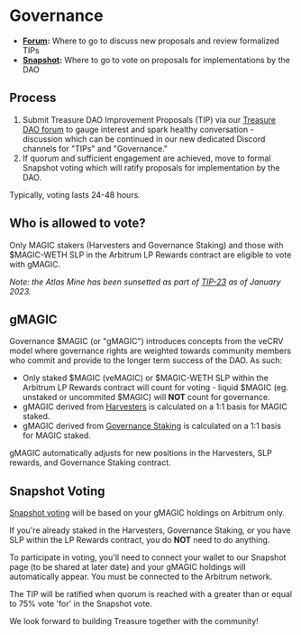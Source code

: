 # Governance

* [**Forum**](https://gov.treasure.lol)**:** Where to go to discuss new proposals and review formalized TIPs
* [**Snapshot**](https://vote.treasure.lol)**:** Where to go to vote on proposals for implementations by the DAO

## **Process**

1. Submit Treasure DAO Improvement Proposals (TIP) via our [Treasure DAO forum](https://gov.treasure.lol) to gauge interest and spark healthy conversation - discussion which can be continued in our new dedicated Discord channels for "TIPs" and "Governance."
2. If quorum and sufficient engagement are achieved, move to formal Snapshot voting which will ratify proposals for implementation by the DAO.

Typically, voting lasts 24-48 hours.

## Who is allowed to vote?

Only MAGIC stakers (Harvesters and Governance Staking) and those with $MAGIC-WETH SLP in the Arbitrum LP Rewards contract are eligible to vote with gMAGIC.

_Note: the Atlas Mine has been sunsetted as part of_ [_TIP-23_](https://gov.treasure.lol/discussion/8902-tip23-atlas-mine-cataclysm-sunset) _as of January 2023._

## **gMAGIC**

Governance $MAGIC (or "gMAGIC") introduces concepts from the veCRV model where governance rights are weighted towards community members who commit and provide to the longer term success of the DAO. As such:

* Only staked $MAGIC (veMAGIC) or $MAGIC-WETH SLP within the Arbitrum LP Rewards contract will count for voting - liquid $MAGIC (eg. unstaked or uncommited $MAGIC) will **NOT** count for governance.
* gMAGIC derived from [Harvesters](https://bridgeworld.treasure.lol/harvesters/) is calculated on a 1:1 basis for MAGIC staked.
* gMAGIC derived from [Governance Staking](https://governance-staking.treasure.lol/) is calculated on a 1:1 basis for MAGIC staked.

gMAGIC automatically adjusts for new positions in the Harvesters, SLP rewards, and Governance Staking contract.

## **Snapshot Voting**

[Snapshot voting](https://vote.treasure.lol) will be based on your gMAGIC holdings on Arbitrum only.

If you're already staked in the Harvesters, Governance Staking, or you have SLP within the LP Rewards contract, you do **NOT** need to do anything.

To participate in voting, you'll need to connect your wallet to our Snapshot page (to be shared at later date) and your gMAGIC holdings will automatically appear. You must be connected to the Arbitrum network.

The TIP will be ratified when quorum is reached with a greater than or equal to 75% vote 'for' in the Snapshot vote.

We look forward to building Treasure together with the community!
